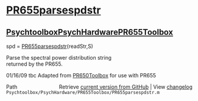 # [PR655parsespdstr](PR655parsespdstr)
## [Psychtoolbox](Psychtoolbox)[PsychHardware](PsychHardware)[PR655Toolbox](PR655Toolbox)

spd = [PR655parsespdstr](PR655parsespdstr)(readStr,S)  
  
Parse the spectral power distribution string  
returned by the PR655.  
  
01/16/09    tbc   Adapted from [PR650Toolbox](PR650Toolbox) for use with PR655  
  




<div class="code_header" style="text-align:right;">
  <span style="float:left;">Path&nbsp;&nbsp;</span> <span class="counter">Retrieve <a href=
  "https://raw.github.com/Psychtoolbox-3/Psychtoolbox-3/beta/Psychtoolbox/PsychHardware/PR655Toolbox/PR655parsespdstr.m">current version from GitHub</a> | View <a href=
  "https://github.com/Psychtoolbox-3/Psychtoolbox-3/commits/beta/Psychtoolbox/PsychHardware/PR655Toolbox/PR655parsespdstr.m">changelog</a></span>
</div>
<div class="code">
  <code>Psychtoolbox/PsychHardware/PR655Toolbox/PR655parsespdstr.m</code>
</div>

